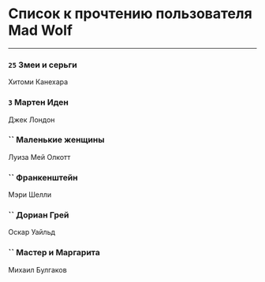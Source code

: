 # Список к прочтению пользователя Mad Wolf
---

### `25` Змеи и серьги
Хитоми Канехара

### `3` Мартен Иден
Джек Лондон

### `` Маленькие женщины
Луиза Мей Олкотт

### `` Франкенштейн
Мэри Шелли

### `` Дориан Грей
Оскар Уайльд

### `` Мастер и Маргарита
Михаил Булгаков

